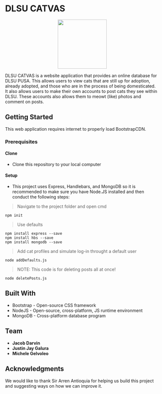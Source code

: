 # DLSU CATVAS
<p align="center">
<img  src="https://github.com/ccapdev1920T2/x22g4/blob/master/public/imgs/it.png"
width="160"  height="160">
</p>
DLSU CATVAS is a website application that provides an online database for DLSU PUSA. This allows users to view cats that are still up for adoption, already adopted, and those who are in the process of being domesticated. It also allows users to make their own accounts to post cats they see within DLSU. These accounts also allows them to meowt (like) photos and comment on posts.

## Getting Started
This web application requires internet to properly load BootstrapCDN.

### Prerequisites
#### Clone
- Clone this repository to your local computer

#### Setup
- This project uses Express, Handlebars, and MongoDB so it is recommended to make sure you have Node.JS installed and then conduct the following steps:
> Navigate to the project folder and open cmd
```shell
npm init
```
> Use defaults
```shell
npm install express --save
npm install hbs --save
npm install mongodb --save
```
> Add cat profiles and simulate log-in throught a default user
```shell
node addDefaults.js
```
> NOTE: This code is for deleting posts all at once!
```shell
node deletePosts.js
```

## Built With
* Bootstrap - Open-source CSS framework
* NodeJS - Open-source, cross-platform, JS runtime environment
* MongoDB - Cross-platform database program 

## Team
* **Jacob Darvin** 
* **Justin Jay Galura**
* **Michele Gelvoleo**

## Acknowledgments
We would like to thank Sir Arren Antioquia for helping us build this project and suggesting ways on how we can improve it. 

